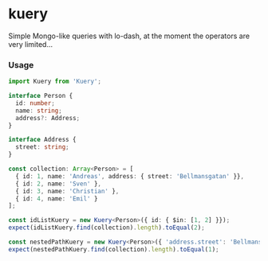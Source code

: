 # kuery

Simple Mongo-like queries with lo-dash, at the moment the operators are very limited...

### Usage
```ts
import Kuery from 'Kuery';

interface Person {
  id: number;
  name: string;
  address?: Address;
}

interface Address {
  street: string;
}

const collection: Array<Person> = [
  { id: 1, name: 'Andreas', address: { street: 'Bellmansgatan' }},
  { id: 2, name: 'Sven' },
  { id: 3, name: 'Christian' },
  { id: 4, name: 'Emil' }
];

const idListKuery = new Kuery<Person>({ id: { $in: [1, 2] }});
expect(idListKuery.find(collection).length).toEqual(2);

const nestedPathKuery = new Kuery<Person>({ 'address.street': 'Bellmansgatan' });
expect(nestedPathKuery.find(collection).length).toEqual(1);
```